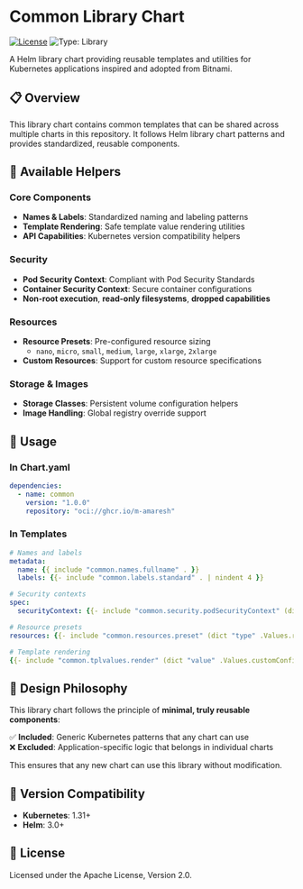 # Common Library Chart

[![License](https://img.shields.io/badge/License-Apache%202.0-blue.svg)](https://opensource.org/licenses/Apache-2.0)
![Type: Library](https://img.shields.io/badge/Type-Library-informational)

A Helm library chart providing reusable templates and utilities for Kubernetes applications inspired and adopted from Bitnami.

## 📋 Overview

This library chart contains common templates that can be shared across multiple charts in this repository. It follows Helm library chart patterns and provides standardized, reusable components.

## 🧩 Available Helpers

### Core Components
- **Names & Labels**: Standardized naming and labeling patterns
- **Template Rendering**: Safe template value rendering utilities
- **API Capabilities**: Kubernetes version compatibility helpers

### Security
- **Pod Security Context**: Compliant with Pod Security Standards
- **Container Security Context**: Secure container configurations
- **Non-root execution**, **read-only filesystems**, **dropped capabilities**

### Resources
- **Resource Presets**: Pre-configured resource sizing
  - `nano`, `micro`, `small`, `medium`, `large`, `xlarge`, `2xlarge`
- **Custom Resources**: Support for custom resource specifications

### Storage & Images
- **Storage Classes**: Persistent volume configuration helpers
- **Image Handling**: Global registry override support

## 🚀 Usage

### In Chart.yaml
```yaml
dependencies:
  - name: common
    version: "1.0.0"
    repository: "oci://ghcr.io/m-amaresh"
```

### In Templates
```yaml
# Names and labels
metadata:
  name: {{ include "common.names.fullname" . }}
  labels: {{- include "common.labels.standard" . | nindent 4 }}

# Security contexts
spec:
  securityContext: {{- include "common.security.podSecurityContext" (dict "securityContext" .Values.podSecurityContext "context" .) | nindent 4 }}

# Resource presets
resources: {{- include "common.resources.preset" (dict "type" .Values.resourcesPreset) | nindent 2 }}

# Template rendering
{{- include "common.tplvalues.render" (dict "value" .Values.customConfig "context" $) | nindent 2 }}
```

## 📝 Design Philosophy

This library chart follows the principle of **minimal, truly reusable components**:

✅ **Included**: Generic Kubernetes patterns that any chart can use  
❌ **Excluded**: Application-specific logic that belongs in individual charts

This ensures that any new chart can use this library without modification.

## 🔄 Version Compatibility

- **Kubernetes**: 1.31+
- **Helm**: 3.0+

## 📄 License

Licensed under the Apache License, Version 2.0.
